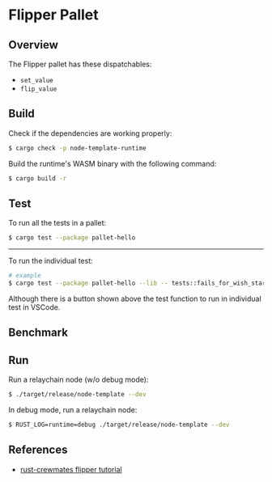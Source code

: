# Flipper Pallet

## Overview

The Flipper pallet has these dispatchables:

- `set_value`
- `flip_value`

## Build

Check if the dependencies are working properly:

```sh
$ cargo check -p node-template-runtime
```

Build the runtime's WASM binary with the following command:

```sh
$ cargo build -r
```

## Test

To run all the tests in a pallet:

```sh
$ cargo test --package pallet-hello
```

---

To run the individual test:

```sh
# example
$ cargo test --package pallet-hello --lib -- tests::fails_for_wish_start_w_hello
```

Although there is a button shown above the test function to run in individual test in VSCode.

## Benchmark

<!-- TODO: -->

## Run

Run a relaychain node (w/o debug mode):

```sh
$ ./target/release/node-template --dev
```

In debug mode, run a relaychain node:

```sh
$ RUST_LOG=runtime=debug ./target/release/node-template --dev
```

## References

- [rust-crewmates flipper tutorial](https://github.com/rusty-crewmates/substrate-tutorials/tree/main/exercises/ex00-testing)

